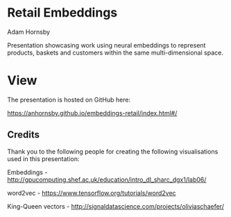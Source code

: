 # Retail Embeddings
Adam Hornsby

Presentation showcasing work using neural embeddings to represent products, baskets and customers within the same multi-dimensional space.

# View

The presentation is hosted on GitHub here:

https://anhornsby.github.io/embeddings-retail/index.html#/

## Credits

Thank you to the following people for creating the following visualisations used in this presentation:

Embeddings - http://gpucomputing.shef.ac.uk/education/intro_dl_sharc_dgx1/lab06/

word2vec - https://www.tensorflow.org/tutorials/word2vec

King-Queen vectors - http://signaldatascience.com/projects/oliviaschaefer/
